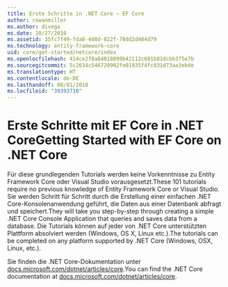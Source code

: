 ```yaml
---
title: Erste Schritte in .NET Core – EF Core
author: rowanmiller
ms.author: divega
ms.date: 10/27/2016
ms.assetid: 35fc7f49-fda8-4d8d-822f-78dd2d484d79
ms.technology: entity-framework-core
uid: core/get-started/netcore/index
ms.openlocfilehash: 414ce2f8a04018899b42112c601b82dcbb375e7b
ms.sourcegitcommit: 5c2634c546720902fe01935f4fc031d73aa3ebde
ms.translationtype: HT
ms.contentlocale: de-DE
ms.lasthandoff: 08/01/2018
ms.locfileid: "39393710"
---
```

# <a name="getting-started-with-ef-core-on-net-core"></a><span data-ttu-id="7e5aa-102">Erste Schritte mit EF Core in .NET Core</span><span class="sxs-lookup"><span data-stu-id="7e5aa-102">Getting Started with EF Core on .NET Core</span></span>

<span data-ttu-id="7e5aa-103">Für diese grundlegenden Tutorials werden keine Vorkenntnisse zu Entity Framework Core oder Visual Studio vorausgesetzt.</span><span class="sxs-lookup"><span data-stu-id="7e5aa-103">These 101 tutorials require no previous knowledge of Entity Framework Core or Visual Studio.</span></span> <span data-ttu-id="7e5aa-104">Sie werden Schritt für Schritt durch die Erstellung einer einfachen .NET Core-Konsolenanwendung geführt, die Daten aus einer Datenbank abfragt und speichert.</span><span class="sxs-lookup"><span data-stu-id="7e5aa-104">They will take you step-by-step through creating a simple .NET Core Console Application that queries and saves data from a database.</span></span> <span data-ttu-id="7e5aa-105">Die Tutorials können auf jeder von .NET Core unterstützten Plattform absolviert werden (Windows, OS X, Linux etc.).</span><span class="sxs-lookup"><span data-stu-id="7e5aa-105">The tutorials can be completed on any platform supported by .NET Core (Windows, OSX, Linux, etc.).</span></span>

<span data-ttu-id="7e5aa-106">Sie finden die .NET Core-Dokumentation unter [docs.microsoft.com/dotnet/articles/core](https://docs.microsoft.com/dotnet/articles/core/).</span><span class="sxs-lookup"><span data-stu-id="7e5aa-106">You can find the .NET Core documentation at [docs.microsoft.com/dotnet/articles/core](https://docs.microsoft.com/dotnet/articles/core/).</span></span>
